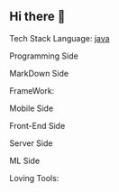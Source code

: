 ## Hi there 👋

Tech Stack
Language: [java](https://camo.githubusercontent.com/55dbf200115a8ef6fb379703432aaf8bfa5e712ca0307841dbfdd7d74aaff908/68747470733a2f2f696d672e736869656c64732e696f2f62616467652f4b6f746c696e2d3030393544353f7374796c653d666c6174266c6f676f3d4b6f746c696e266c6f676f436f6c6f723d7768697465)

Programming Side
              

MarkDown Side
   

FrameWork:

Mobile Side
     

Front-End Side
  

Server Side
    

ML Side
 

Loving Tools:
       
